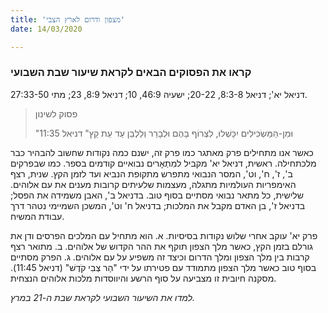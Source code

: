 ```yaml
---
title: 'מצפון ודרום לארץ הצבי'
date: 14/03/2020

---
```


### קראו את הפסוקים הבאים לקראת שיעור שבת השבועי
דניאל יא'; דניאל 8:3-8, 20-22; ישעיה 46:9, 10; דניאל 8:9, 23; מתי 27:33-50.

> <p>פסוק לשינון</p>
> "וּמִן-הַמַּשְׂכִּילִים יִכָּשְׁלוּ, לִצְרוֹף בָּהֶם וּלְבָרֵר וְלַלְבֵּן עַד עֵת קֵץ" דניאל 11:35

כאשר אנו מתחילים פרק מאתגר כמו פרק זה, ישנם כמה נקודות שחשוב להבהיר כבר מלכתחילה. ראשית, דניאל יא' מקביל למִתְאָרים נבואיים קודמים בספר. כמו שבפרקים ב', ז', ח', וט', המסר הנבואי מתפרש מתקופת הנביא ועד לזמן הקץ. שנית, רצף האימפריות העולמיות מתגלה, מעצמות שלעיתים קרובות מענים את עם אלוהים. שלישית, כל מתאר נבואי מסתיים בסוף טוב. בדניאל ב', האבן משמידה את הפסל; בדניאל ז', בן האדם מקבל את המלכות; בדניאל ח' וט', המשכן השמיימי נטהר דרך עבודת המשיח.

פרק יא' עוקב אחרי שלוש נקודות בסיסיות. א. הוא מתחיל עם המלכים הפרסים ודן את גורלם בזמן הקץ, כאשר מלך הצפון תוקף את ההר הקדוש של אלוהים. ב. מתואר רצף קרבות בין מלך הצפון ומלך הדרום וכיצד זה משפיע על עם אלוהים. ג. הפרק מסתיים בסוף טוב כאשר מלך הצפון מתמודד עם פטירתו על ידי "הַר צְבִי קֹדֶשׁ" (דניאל 11:45). מסקנה חיובית זו מצביעה על סוף הרשע והיווסדות מלכות אלוהים הנצחית. 

_למדו את השיעור השבועי לקראת שבת ה-21 במרץ._
